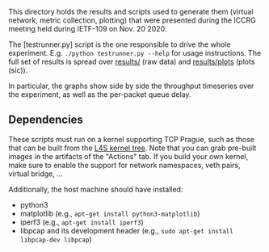 This directory holds the results and scripts used to generate them (virtual network, metric collection, plotting)
that were presented during the ICCRG meeting held during IETF-109 on Nov. 20 2020.

The [testrunner.py] script is the one responsible to drive the whole experiment. E.g. `./python testrunner.py --help` for usage instructions.
The full set of results is spread over [results/](results) (raw data) and [results/plots](results/plots) (plots (sic)).

In particular, the graphs show side by side the throughput timeseries over the experiment, as well as the per-packet queue delay.

## Dependencies

These scripts must run on a kernel supporting TCP Prague, such as those that
can be built from the [L4S kernel tree](https://github.com/L4STeam/linux). Note that you can grab pre-built images in the artifacts of the "Actions" tab. If you build your own kernel, make sure to enable the support for network namespaces, veth pairs, virtual bridge, ...

Additionally, the host machine should have installed:
* python3
* matplotlib (e.g., `apt-get install python3-matplotlib`)
* iperf3 (e.g., `apt-get install iperf3`)
* libpcap and its development header (e.g., `sudo apt-get install libpcap-dev libpcap`)
